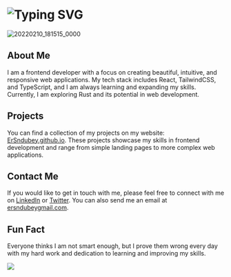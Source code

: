 # ![Typing SVG](https://readme-typing-svg.demolab.com?font=Fira+Code&size=30&pause=1000&vCenter=true&width=800&color=fa8c01&lines=Sachchidanand+dubey+Welcoming+you+%F0%9F%91%8B;Currently+I+am+Pursuing+Bachlors+in+CS;To+know+more+visit+https%3A%2F%2Fhttps://ersndubey.github.io%2F)

![20220210_181515_0000](https://media.licdn.com/dms/image/D4D16AQHYp2Ul-HXxvg/profile-displaybackgroundimage-shrink_350_1400/0/1688113261071?e=1694649600&v=beta&t=dkKArlSymf-2XccSl9OY5vmNC8Qn9YnEBUw7plYE2_w)

## About Me

I am a frontend developer with a focus on creating beautiful, intuitive, and responsive web applications. My tech stack includes React, TailwindCSS, and TypeScript, and I am always learning and expanding my skills. Currently, I am exploring Rust and its potential in web development.

## Projects

You can find a collection of my projects on my website: [ErSndubey.github.io](http://ersndubey.github.io/). These projects showcase my skills in frontend development and range from simple landing pages to more complex web applications.





## Contact Me

If you would like to get in touch with me, please feel free to connect with me on [LinkedIn](https://www.linkedin.com/in/sachchidananddubey/) or [Twitter](https://twitter.com/ErSndubey). You can also send me an email at [ersndubeygmail.com](mailto:ersndubey@gmail.com).

## Fun Fact

Everyone thinks I am not smart enough, but I prove them wrong every day with my hard work and dedication to learning and improving my skills.

<img src="https://github-readme-stats.vercel.app/api/wakatime?username=ErSndubey&theme=react&langs_count=5&layout=compact" />
   

